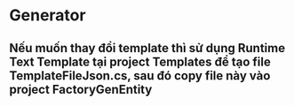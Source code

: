 # Generator
## Nếu muốn thay đổi template thì sử dụng Runtime Text Template tại project Templates để tạo file TemplateFileJson.cs, sau đó copy file này vào project FactoryGenEntity

